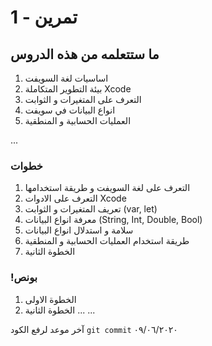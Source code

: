 
#  تمرين - 1
## ما ستتعلمه من هذه الدروس

1. اساسيات لغة السويفت 
2. بيئة التطوير المتكاملة Xcode
3. التعرف على المتغيرات و الثوابت
4. انواع البيانات في سويفت
5. العمليات الحسابية و المنطقية



...
### خطوات

1.  التعرف على لغة السويفت و طريقة استخدامها
2.  التعرف على الادوات Xcode 
3.  تعريف المتغيرات و الثوابت (var, let)
4.  معرفة انواع البيانات (String, Int, Double, Bool)
5.  سلامة و استدلال انواع البيانات 
6.  طريقة استخدام العمليات الحسابية و المنطقية
7. الخطوة الثانية



### !بونص 
1. الخطوة الاولى
2. الخطوة الثانية
...
...

آخر موعد لرفع الكود  `git commit` 
٠٩/٠٦/٢٠٢٠
